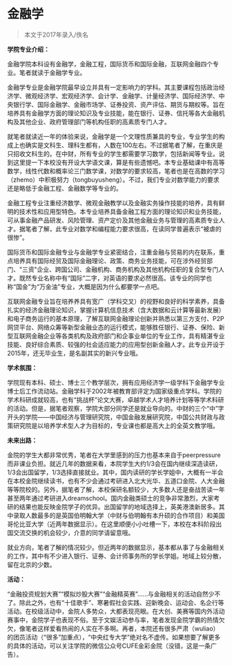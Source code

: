 
# 金融学  

>  本文于2017年录入/佚名  



**学院专业介绍：**

金融学院本科设有金融学，金融工程，国际货币和国际金融，互联网金融四个专业。笔者就读于金融学专业。

金融学专业是金融学院最早设立并具有一定影响力的学科。其主要课程包括政治经济学、微观经济学、宏观经济学、会计学、金融学、计量经济学、国际经济学、中央银行学、国际金融学、金融市场学、证券投资、资产评估、期货与期权等。旨在培养具有金融学方面的理论知识及专业技能，能在银行、证券、信托等各大金融机构及其他企业、政府管理部门等机构任职的高素质专门人才。

就笔者就读近一年的体验来说，金融学是一个文理性质兼具的专业，专业学生的构成上也确实是文科生、理科生都有，人数在100左右。不过据笔者了解，在重庆是只招收文科生的。在中财，所有专业的学生都需要学习数学，包括新闻等专业。说到这里提一下本校没有开设大学语文课，算是有些遗憾吧。本专业基础课中有高等数学，线性代数和概率论三门数学课，对数学的要求较高，笔者也是在高数的学习（zhemo）中积极努力（tongbuyusheng）。不过，我们专业对数学能力的要求还是略低于金融工程、金融数学等专业的。



金融工程专业注重经济数学、微观金融教学以及金融实务操作技能的培养，具有鲜明的技术性和应用型特色。本专业培养具备金融工程方面的理论知识和业务技能，可从事金融产品研发、风险管理、资产定价及其他金融业务与管理的高素质专业人才。据笔者了解，此专业对数学和编程能力要求很高，在读同学普遍表示“被虐的很惨”。

国际货币和国际金融专业与金融学专业紧密结合，注重金融与贸易的内在联系，重点培养具有国际经贸及国际金融理论、政策、商务业务技能，可在涉外经贸部门、"三资"企业、跨国公司、金融机构、商务机构及其他机构任职的复合型专门人才。既然专业名称中有“国际”二字，对英语的要求必然很高。该专业的同学也称“国金”为“万金油”专业，大概是因为什么都要学一点吧。



互联网金融专业旨在培养养具有宽广（学科交叉）的视野和良好的科学素养，具备扎实的经济金融理论知识，掌握计算机信息技术（含大数据和云计算等最新发展）和电子商务运行的基本原理，了解互联网金融理论创新并熟悉以第三方支付、P2P网贷平台、网络众筹等新型金融业态的运行模式，能够胜任银行、证券、保险、新型互联网金融企业等各类机构及政府部门和企事业单位的专业工作，具有精湛专业技能、良好综合素质、较强的社会适应能力的应用型创新金融人才。此专业开设于2015年，还无毕业生，是名副其实的新兴专业哦。





**学术氛围：**

学院现有本科、硕士、博士三个教学层次，拥有应用经济学一级学科下金融学专业博士后工作流动站。金融学科于2002年被教育部评定为国家级重点学科。学院的学术科研成就较高，也有“挑战杯”论文大赛，卓越学术人才培养计划等等学术科研的活动。但是，据笔者观察，学院大部分同学还是就业导向的。中财的三个“中”字开头的学院——中国经济与管理研究院，中国金融发展研究院，中国公共财政与政策研究院是以培养学术型人才为目标的，专业课也都是高大上的全英文教学哦。



**未来出路：**

金院的学生大都非常优秀，笔者在大学里感到的压力也基本来自于peerpressure而非课业负担。就近几年的数据来看，本院学生大约1/3会在国内继续深造读研，1/3会出国留学，1/3选择直接就业。其中，国内读研的学长学姐中，大概有一半会在本校金院继续读书，也有不少会通过考研进入北大光华、五道口金院、人大金融等等院校的。另外，据笔者了解，本校保研名额较少，大多数人还是奋战苦读一年甚至两年通过考研进入dreamschool。国内金融类硕士的竞争非常激烈，大家考研的结果也能反映金院学子的优异。出国留学的地域选择上，英美港澳新居多。其中录取人数最多的是英国伯明翰大学（中财与伯明翰有本升硕的合作项目）和美国哥伦比亚大学（近两年数据显示）。在这里顺便小小吐槽一下，本校在本科阶段出国交流交换的机会较少，介意的同学请留意哦。

就业方向，笔者了解的情况较少。但近两年的数据显示，基本都从事了与金融相关的工作，其中有不少进入银行、证券、会计师事务所的学长学姐。地域上较分散，留在北京的少数。



**活动：**

“金融投资规划大赛”“模拟炒股大赛”“金融精英赛”……与金融相关的活动自然少不了。除此之外，也有“十佳歌手”、寒暑假社会实践、迎新晚会、运动会、名企行等活动。在校级活动中，金院人多势众，大都表现亮眼。在大创、美赛等国内外活动赛事中，金院学子也表现不俗。至于文娱活动参与率，笔者发现金院学霸的热情欠欠，像笔者这样爱看热闹的人实在不多啊。再者，本院还有很多严肃（wuliao）的团员活动（“很多”加重点），“中央红专大学”绝对名不虚传。如果想要了解更多的具体的活动，可以关注学院的微信公众号CUFE金彩金院（没错，这是一条广告）。




